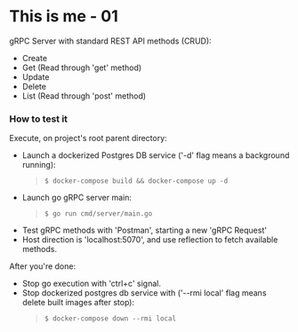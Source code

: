 # This is me - 01
gRPC Server with standard REST API methods (CRUD):
- Create
- Get (Read through 'get' method)
- Update
- Delete
- List (Read through 'post' method)

### How to test it
Execute, on project's root parent directory:
- Launch a dockerized Postgres DB service ('-d' flag means a background running):
    > `$ docker-compose build && docker-compose up -d`
- Launch go gRPC server main:
    > `$ go run cmd/server/main.go`
- Test gRPC methods with 'Postman', starting a new 'gRPC Request'
- Host direction is 'localhost:5070', and use reflection to fetch available methods.

After you're done:
- Stop go execution with 'ctrl+c' signal.
- Stop dockerized postgres db service with ('--rmi local' flag means delete built
images after stop):
    > `$ docker-compose down --rmi local`
